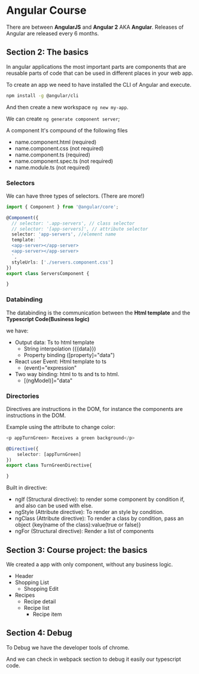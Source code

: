 # Angular Course

There are between **AngularJS** and **Angular 2** AKA **Angular**.
Releases of Angular are released every 6 months.


## Section 2: The basics

In angular applications the most important parts are components that are reusable parts of code that can be used in different places in your web app.

To create an app we need to have installed the CLI of Angular and execute.

```BASH
npm install -g @angular/cli
```

And then create a new workspace `ng new my-app`.

We can create `ng generate component server`;

A component It's compound of the following files
- name.component.html (required)
- name.component.css (not required)
- name.component.ts (required)
- name.component.spec.ts (not required)
- name.module.ts (not required)

### Selectors

We can have three types of selectors. (There are more!)

```typescript
import { Component } from '@angular/core';

@Component({
  // selector: '.app-servers', // class selector
  // selector: '[app-servers]', // attribute selector
  selector: 'app-servers', //element name
  template: `
  <app-server></app-server>
  <app-server></app-server>
  `,
  styleUrls: ['./servers.component.css']
})
export class ServersComponent {

}

```

### Databinding

The databinding is the communication between the **Html template** and the **Typescript Code(Business logic)**  

we have:

- Output data: Ts to html template
    - String interpolation ({{data}})
    - Property binding ([property]="data")
- React user Event: Html template to ts
    - (event)="expression"
- Two way binding: html to ts and ts to html.
    - [(ngModel)]="data"

### Directories

Directives are instructions in the DOM, for instance the components are instructions in the DOM.

Example using the attribute to change color:
```typescript
<p appTurnGreen> Receives a green background</p>

@Directive({
    selector: [appTurnGreen]
})
export class TurnGreenDirective{

}
```

Built in directive:

- ngIf (Structural directive): to render some component by condition if, and also can be used with else.
- ngStyle (Attribute directive): To render an style by condition.
- ngClass (Attribute directive): To render a class by condition, pass an object {key(name of the class):value(true or false)}
- ngFor (Structural directive): Render a list of components

## Section 3: Course project: the basics

We created a app with only component, without any business logic.

- Header
- Shopping List
    - Shopping Edit
- Recipes
    - Recipe detail
    - Recipe list
        - Recipe item

## Section 4: Debug

To Debug we have the developer tools of chrome.

And we can check in webpack section to debug it easily our typescript code.
